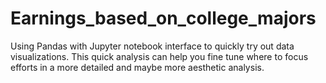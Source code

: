 # Earnings_based_on_college_majors
Using Pandas with Jupyter notebook interface to quickly try out data visualizations. This quick analysis can help you fine tune where to focus efforts in a more detailed and maybe more aesthetic analysis.
